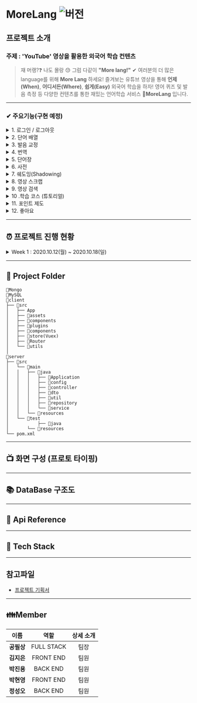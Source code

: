 # MoreLang ![버전](https://img.shields.io/badge/%20version-1.0-green)

## 프로젝트 소개

### 주제 :  'YouTube' 영상을 활용한 외국어 학습 컨텐츠
> 쟤 머랭?❓ 나도 몰랑 😓 그럼 다같이 **"More lang!"** ✔
> 여러분의 더 많은 language를 위해 **More Lang** 하세요!
> 즐겨보는 유튜브 영상을 통해 **언제(When)**, **어디서든(Where)**, **쉽게(Easy)** 외국어 학습을 하자!
> 영어 퀴즈 및 발음 측정 등 다양한 컨텐츠를 통한 재밌는 언어학습 서비스 **🎉MoreLang** 입니다.

---
### ✔ 주요기능(구현 예정)

<details>
<summary>1. 로그인 / 로그아웃</summary>

  - *Google Api를 활용한 구글 로그인 구현예정 ( 관심 영상을 파악하기 위해)*
</details>
<details>
<summary>2. 단어 배열</summary>

  - *주요 문장의 영어 단어 배열 퀴즈를 통한 학습력 향상*
</details>
<details>
<summary>3. 발음 교정</summary>

  - *발음 녹음 뒤 해당 발음이 얼마나 표준 발음과 유사한지 점수제공*
</details>
<details>
<summary>4. 번역</summary>

  - *영상 영어 자막 및 한글 번역 제공*
</details>     
<details>
<summary>5. 단어장</summary>

  - *자막 단어 Hover 시 사전 모달 우측상단에 단어장 스크랩 버튼을 통한 간단한 단어장 만들기 기능*
</details>
<details>
<summary>6. 사전</summary>

  - *단어 클릭 시 해당 단어 사전 검색 정보 제공*
</details>
<details>
<summary>7. 쉐도잉(Shadowing)</summary>

  - *영상의 문장단위 구간 반복 재생*
</details>
<details>
<summary>8. 영상 스크랩</summary>

  - *학습할 영상(To-do list)과 학습한 영상(Review list) 제공*
</details>
<details>
<summary>9. 영상 검색</summary>

  - *상단 검색바 자막 잇는 유튜브 영상(필터링) 검색*
</details>
<details>
<summary>10 .학습 코스 (튜토리얼)</summary>

  - *영상 학습에 대한 튜토리얼 제공*
</details>
<details>
<summary>11. 포인트 제도</summary>

  - *발음 점수 및 단어 순서 맞추기를 통해 얻은 포인트를 발음 교정 포인트로 전환*
</details>     
<details>
<summary>12. 좋아요</summary>

  - *학습 영상에 대해 좋아요 수 및 버튼 제공*
</details>

---
## ⏰ 프로젝트 진행 현황
<details>
<summary>Week 1 :  2020.10.12(월) ~ 2020.10.18(일)</summary>

### 이번주 한일

- 팀빌딩 + 아이스브레이킹
- 프로젝트 주제 선정, 필요 기술스택 선정
- 기획서 작성

### 기타

- <del>1. 음성합성</del>
- <del>2. 스냅샷 찍어주는 사진작가 매칭</del>
- <del>3. 인공지능/ 빅데이터 라벨링 - 소일거리</del>
- <del>4. 액티브 시니어를 위한 가벼운 자서전</del>
- 5.영어 학습 서비스 => 발전시켜서 채택  

### 주제 선택 : 'YouTube' 영상을 활용한 외국어 학습 컨텐츠

### 기술 스택 선택
- Vue + Spring

### 기획서 작성
- [프로젝트 기획서](./resource/file/프로젝트기획서.docx)
</details>

---
## 📁 Project Folder
```
📁Mongo
📁MySQL
📁client
├── 📁src
│   ├── App
│   ├── 📁assets
│   ├── 📁components
│   ├── 📁plugins
│   ├── 📁components
│   ├── 📁store(Vuex)
│   ├── 📁Router
│   └── 📁utils
│
📁server
├── 📁src
│   └── 📁main
│	│	├── 📁java
│	│	│	├── 📁Application
│	│	│	├── 📁config
│	│	│	├── 📁controller
│	│	│	├── 📁dto
│	│	│	├── 📁util
│	│	│	├── 📁repository
│	│	│	└── 📁service
│	│	└── 📁resources
│	└── 📁test
│           ├── 📁java
│	    └── 📁resources
└── pom.xml
```

---

## 📺 화면 구성 (프로토 타이핑)
---
## 📚 DataBase 구조도

---
## 📃 Api Reference

---
## 🔧 Tech Stack

---
## 참고파일

- [프로젝트 기획서](./resource/file/프로젝트기획서.docx)
---
## 👪Member

| 이름 | 역할 |  상세 소개 |
|:----------:|:----------:|:----------:|
| **공필상** | FULL STACK | 팀장 |
| **김지은** | FRONT END | 팀원 |
| **박진용** | BACK END | 팀원 |
| **박현영** | FRONT END | 팀원 |
| **정성오** | BACK END | 팀원 |
